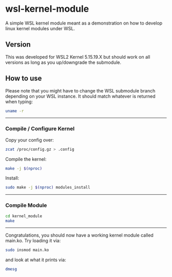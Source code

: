 # wsl-kernel-module

A simple WSL kernel module meant as a demonstration on how to develop linux kernel modules under WSL.

## Version

This was developed for WSL2 Kernel 5.15.19.X but should work on all versions as long as you up/downgrade the submodule.

## How to use

Please note that you might have to change the WSL submodule branch depending on your WSL instance. It should match whatever is returned when typing:

```bash
uname -r
```

---

### Compile / Configure Kernel

Copy your config over:
```bash
zcat /proc/config.gz > .config
```

Compile the kernel:
```bash
make -j $(nproc)
```

Install:
```bash
sudo make -j $(nproc) modules_install
```

---

### Compile Module

```bash
cd kernel_module
make
```

---

Congratulations, you should now have a working kernel module called main.ko. Try loading it via:
```bash
sudo insmod main.ko
```
and look at what it prints via:
```bash
dmesg
```